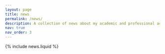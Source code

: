 ```yaml
---
layout: page
title: news
permalink: /news/
description: A collection of news about my academic and professional activities.
nav: true
nav_order: 3
---
```


{% include news.liquid %}